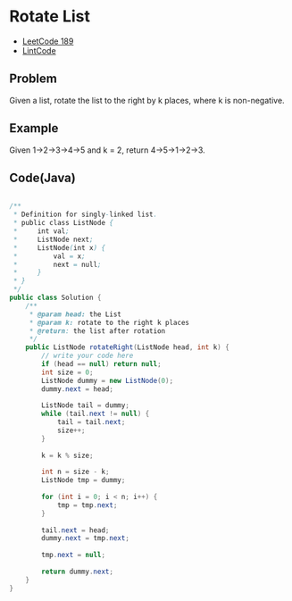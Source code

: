 Rotate List
====

* [LeetCode 189](https://leetcode.com/problems/rotate-array/)
* [LintCode](http://www.lintcode.com/en/problem/rotate-list/)

Problem
----

Given a list, rotate the list to the right by k places, where k is non-negative.


Example
----

Given 1->2->3->4->5 and k = 2, return 4->5->1->2->3.





Code(Java)
----------

```java

/**
 * Definition for singly-linked list.
 * public class ListNode {
 *     int val;
 *     ListNode next;
 *     ListNode(int x) {
 *         val = x;
 *         next = null;
 *     }
 * }
 */
public class Solution {
    /**
     * @param head: the List
     * @param k: rotate to the right k places
     * @return: the list after rotation
     */
    public ListNode rotateRight(ListNode head, int k) {
        // write your code here
        if (head == null) return null;
        int size = 0;
        ListNode dummy = new ListNode(0);
        dummy.next = head;
        
        ListNode tail = dummy;
        while (tail.next != null) {
            tail = tail.next;
            size++;
        }
        
        k = k % size;
        
        int n = size - k;
        ListNode tmp = dummy;
        
        for (int i = 0; i < n; i++) {
            tmp = tmp.next;
        }
        
        tail.next = head;
        dummy.next = tmp.next;
        
        tmp.next = null;
        
        return dummy.next;
    }
}

```